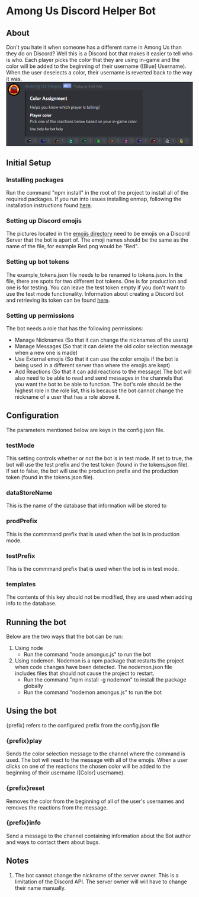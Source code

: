 # Among Us Discord Helper Bot
## About
Don't you hate it when someone has a different name in Among Us than they do on Discord?
Well this is a Discord bot that makes it easier to tell who is who. Each player picks the color that they are using in\-game and the color will be added to the beginning of their username \(\[Blue\] Username\). When the user deselects a color, their username is reverted back to the way it was.
![Bot Example](/images/bot_example.png)
## Initial Setup
### Installing packages
Run the command "npm install" in the root of the project to install all of the required packages. If you run into issues installing enmap, following the installation instructions found [here](https://enmap.evie.dev/install).
### Setting up Discord emojis
The pictures located in the [emojis directory](https://github.com/strenkml/among-us-bot/tree/master/emojis) need to be emojis on a Discord Server that the bot is apart of. The emoji names should be the same as the name of the file, for example Red.png would be "Red".
### Setting up bot tokens
The example\_tokens.json file needs to be renamed to tokens.json. In the file, there are spots for two different bot tokens. One is for production and one is for testing. You can leave the test token empty if you don't want to use the test mode functionality. Information about creating a Discord bot and retrieving its token can be found [here](https://www.writebots.com/discord-bot-token/).
### Setting up permissions
The bot needs a role that has the following permissions:
* Manage Nicknames \(So that it can change the nicknames of the users\)
* Manage Messages \(So that it can delete the old color selection message when a new one is made\)
* Use External emojis \(So that it can use the color emojis if the bot is being used in a different server than where the emojis are kept\)
* Add Reactions \(So that it can add reactions to the message\)
The bot will also need to be able to read and send messages in the channels that you want the bot to be able to function. The bot's role should be the highest role in the role list, this is because the bot cannot change the nickname of a user that has a role above it.

## Configuration
The parameters mentioned below are keys in the config.json file.
### testMode
This setting controls whether or not the bot is in test mode. If set to true, the bot will use the test prefix and the test token \(found in the tokens.json file\). If set to false, the bot will use the production prefix and the production token \(found in the tokens.json file\).
### dataStoreName
This is the name of the database that information will be stored to
### prodPrefix
This is the commmand prefix that is used when the bot is in production mode.
### testPrefix
This is the commmand prefix that is used when the bot is in test mode.
### templates
The contents of this key should not be modified, they are used when adding info to the database.

## Running the bot
Below are the two ways that the bot can be run:
1. Using node
   * Run the command "node amongus.js" to run the bot
2. Using nodemon. Nodemon is a npm package that restarts the project when code changes have been detected. The nodemon.json file includes files that should not cause the project to restart.
   * Run the command "npm install \-g nodemon" to install the package globally
   * Run the command "nodemon amongus.js" to run the bot

## Using the bot
\{prefix\} refers to the configured prefix from the config.json file
### \{prefix\}play
Sends the color selection message to the channel where the command is used. The bot will react to the message with all of the emojis. When a user clicks on one of the reactions the chosen color will be added to the beginning of their username \(\[Color\] username\).
### \{prefix\}reset
Removes the color from the beginning of all of the user's usernames and removes the reactions from the message.
### \{prefix\}info
Send a message to the channel containing information about the Bot author and ways to contact them about bugs.

## Notes
1. The bot cannot change the nickname of the server owner. This is a limitation of the Discord API. The server owner will will have to change their name manually.
